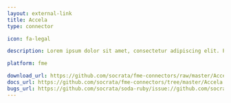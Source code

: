 ```yaml
---
layout: external-link
title: Accela
type: connector

icon: fa-legal

description: Lorem ipsum dolor sit amet, consectetur adipiscing elit. Pellentesque dictum augue ac lorem malesuada at rhoncus turpis condimentum. Maecenas commodo sem ac magna posuere ultrices. Proin ut felis ac odio consectetur rutrum vel quis sem.

platform: fme

download_url: https://github.com/socrata/fme-connectors/raw/master/Accela/Accela.fmwt
docs_url: https://github.com/socrata/fme-connectors/tree/master/Accela
bugs_url: https://github.com/socrata/soda-ruby/issue://github.com/socrata/fme-connectors/issues?labels=open311&state=open
---
```


